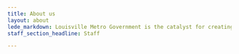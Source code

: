```yaml
---
title: About us
layout: about
lede_markdown: Louisville Metro Government is the catalyst for creating a world-class city that provides its citizens with safe and vibrant neighborhoods, great jobs, a strong system of education and innovation, and a high quality of life. The Office of Performance Improvement & Innovation, established in January 2012, is helping the Mayor pursue this goal by focusing on two fundamental areas, Continuous Performance Improvement, and Innovation & Technology.
staff_section_headline: Staff

---
```


